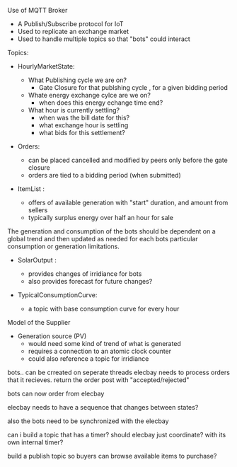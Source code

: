 
Use of MQTT Broker
- A Publish/Subscribe protocol for IoT 
- Used to replicate an exchange market
- Used to handle multiple topics so that "bots" could interact

Topics:
- HourlyMarketState:
    - What Publishing cycle we are on?
        - Gate Closure for that publshing cycle , for a given bidding period
    - Whate energy exchange cylce are we on?
        - when does this energy echange time end?
    - What hour is currently settling?
        - when was the bill date for this?
        - what exchange hour is settling
        - what bids for this settlement?

- Orders:
    - can be placed cancelled and modified by peers only before the gate closure
    - orders are tied to a bidding period (when submitted)

- ItemList : 
    - offers of available generation with "start" duration, and amount from sellers
    - typically surplus energy over half an hour for sale


The generation and consumption of the bots should be dependent on a global trend and then updated as needed for each bots particular consumption or generation limitations.

- SolarOutput : 
    - provides changes of irridiance for bots 
    - also provides forecast for future changes?

- TypicalConsumptionCurve:
    - a topic with base consumption curve for every hour

Model of the Supplier
- Generation source (PV)
    - would need some kind of trend of what is generated
    - requires a connection to an atomic clock counter
    - could also reference a topic for irridiance


bots.. can be crreated on seperate threads
elecbay needs to process orders that it recieves.
return the order post with "accepted/rejected"

bots can now order from elecbay

elecbay needs to have a sequence that changes
between states?

also the bots need to be synchronized with the elecbay

can i build a topic that has a timer?
should elecbay just coordinate? with its own internal timer?

build a publish topic so buyers can browse available items to purchase?

